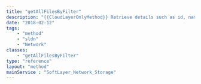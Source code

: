 ```yaml
---
title: "getAllFilesByFilter"
description: "{{CloudLayerOnlyMethod}} Retrieve details such as id, name, size, create date for all files matching the filter's criteria in a Storage account's root directory. This does not download file content. "
date: "2018-02-12"
tags:
    - "method"
    - "sldn"
    - "Network"
classes:
    - "getAllFilesByFilter"
type: "reference"
layout: "method"
mainService : "SoftLayer_Network_Storage"
---
```

